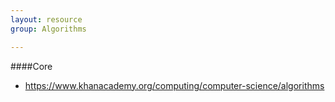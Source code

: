 ```yaml
---
layout: resource
group: Algorithms

---
```

<!-- General resources go here -->

####Core

- <https://www.khanacademy.org/computing/computer-science/algorithms>


<!-- ####Intermediate -->

<!-- ####Advanced -->

<!-- ####Jedi -->
